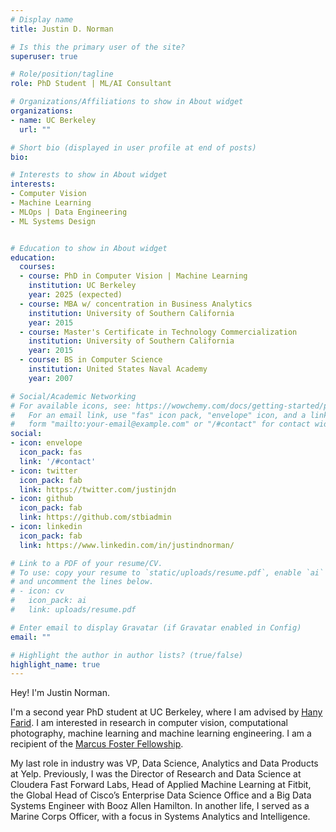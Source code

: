 ```yaml
---
# Display name
title: Justin D. Norman

# Is this the primary user of the site?
superuser: true

# Role/position/tagline
role: PhD Student | ML/AI Consultant 

# Organizations/Affiliations to show in About widget
organizations:
- name: UC Berkeley
  url: ""

# Short bio (displayed in user profile at end of posts)
bio: 

# Interests to show in About widget
interests:
- Computer Vision
- Machine Learning
- MLOps | Data Engineering
- ML Systems Design


# Education to show in About widget
education:
  courses:
  - course: PhD in Computer Vision | Machine Learning
    institution: UC Berkeley
    year: 2025 (expected)
  - course: MBA w/ concentration in Business Analytics
    institution: University of Southern California 
    year: 2015
  - course: Master's Certificate in Technology Commercialization
    institution: University of Southern California 
    year: 2015
  - course: BS in Computer Science
    institution: United States Naval Academy
    year: 2007

# Social/Academic Networking
# For available icons, see: https://wowchemy.com/docs/getting-started/page-builder/#icons
#   For an email link, use "fas" icon pack, "envelope" icon, and a link in the
#   form "mailto:your-email@example.com" or "/#contact" for contact widget.
social:
- icon: envelope
  icon_pack: fas
  link: '/#contact'
- icon: twitter
  icon_pack: fab
  link: https://twitter.com/justinjdn
- icon: github
  icon_pack: fab
  link: https://github.com/stbiadmin
- icon: linkedin
  icon_pack: fab
  link: https://www.linkedin.com/in/justindnorman/

# Link to a PDF of your resume/CV.
# To use: copy your resume to `static/uploads/resume.pdf`, enable `ai` icons in `params.toml`, 
# and uncomment the lines below.
# - icon: cv
#   icon_pack: ai
#   link: uploads/resume.pdf

# Enter email to display Gravatar (if Gravatar enabled in Config)
email: ""

# Highlight the author in author lists? (true/false)
highlight_name: true
---
```


Hey! I'm Justin Norman.

I'm a second year PhD student at UC Berkeley, where I am advised by [Hany Farid](https://farid.berkeley.edu/). I am interested in research in computer vision, computational photography, machine learning and machine learning engineering. I am a recipient of the [Marcus Foster Fellowship](https://www.marcusfoster.org/marcus-foster-fellowship).

My last role in industry was VP, Data Science, Analytics and Data Products at Yelp. Previously, I was the Director of Research and Data Science at Cloudera Fast Forward Labs, Head of Applied Machine Learning at Fitbit, the Global Head of Cisco’s Enterprise Data Science Office and a Big Data Systems Engineer with Booz Allen Hamilton.  In another life, I served as a Marine Corps Officer, with a focus in Systems Analytics and Intelligence. 
